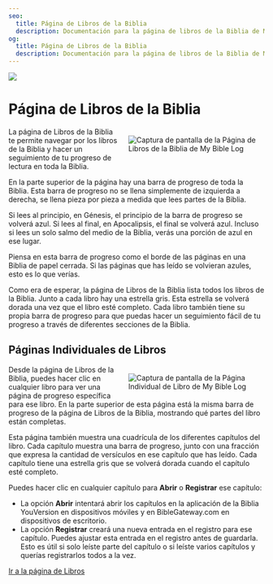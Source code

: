 ```yaml
---
seo:
  title: Página de Libros de la Biblia
  description: Documentación para la página de libros de la Biblia de My Bible Log
og:
  title: Página de Libros de la Biblia
  description: Documentación para la página de libros de la Biblia de My Bible Log
---
```


![](/share.jpg)

# Página de Libros de la Biblia

<div style="width: 50%; float: right; margin: 1rem">
  <img alt="Captura de pantalla de la Página de Libros de la Biblia de My Bible Log" src="/screenshots/sc7-bible-progress.jpg" />
</div>

La página de Libros de la Biblia te permite navegar por los libros de la Biblia y hacer un seguimiento de tu progreso de lectura en toda la Biblia.

En la parte superior de la página hay una barra de progreso de toda la Biblia. Esta barra de progreso no se llena simplemente de izquierda a derecha, se llena pieza por pieza a medida que lees partes de la Biblia.

Si lees al principio, en Génesis, el principio de la barra de progreso se volverá azul. Si lees al final, en Apocalipsis, el final se volverá azul. Incluso si lees un solo salmo del medio de la Biblia, verás una porción de azul en ese lugar.

Piensa en esta barra de progreso como el borde de las páginas en una Biblia de papel cerrada. Si las páginas que has leído se volvieran azules, esto es lo que verías.

Como era de esperar, la página de Libros de la Biblia lista todos los libros de la Biblia. Junto a cada libro hay una estrella gris. Esta estrella se volverá dorada una vez que el libro esté completo. Cada libro también tiene su propia barra de progreso para que puedas hacer un seguimiento fácil de tu progreso a través de diferentes secciones de la Biblia.

## Páginas Individuales de Libros

<div style="width: 50%; float: right; margin: 1rem">
  <img alt="Captura de pantalla de la Página Individual de Libro de My Bible Log" src="/screenshots/sc6-book-chapter-progress.jpg" />
</div>

Desde la página de Libros de la Biblia, puedes hacer clic en cualquier libro para ver una página de progreso específica para ese libro. En la parte superior de esta página está la misma barra de progreso de la página de Libros de la Biblia, mostrando qué partes del libro están completas.

Esta página también muestra una cuadrícula de los diferentes capítulos del libro. Cada capítulo muestra una barra de progreso, junto con una fracción que expresa la cantidad de versículos en ese capítulo que has leído. Cada capítulo tiene una estrella gris que se volverá dorada cuando el capítulo esté completo.

Puedes hacer clic en cualquier capítulo para **Abrir** o **Registrar** ese capítulo:

* La opción **Abrir** intentará abrir los capítulos en la aplicación de la Biblia YouVersion en dispositivos móviles y en BibleGateway.com en dispositivos de escritorio.
* La opción **Registrar** creará una nueva entrada en el registro para ese capítulo. Puedes ajustar esta entrada en el registro antes de guardarla. Esto es útil si solo leíste parte del capítulo o si leíste varios capítulos y querías registrarlos todos a la vez.

<div class="buttons">
  <a class="button is-light" href="/es/books">Ir a la página de Libros</a>
</div>
